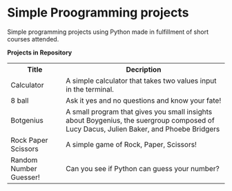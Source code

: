 # Simple Proogramming projects
Simple programming projects using Python made in fulfillment of short courses attended.

**Projects in Repository**
<table>
  <tr>
    <th>Title</th>
    <th>Decription</th>
  </tr>
  <tr>
    <td>Calculator</td>
    <td>A simple calculator that takes two values input in the terminal.</td>
  </tr>
  <tr>
    <td>8 ball</td>
    <td>Ask it yes and no questions and know your fate!</td>
  </tr>
  <tr>
    <td>Botgenius</td>
    <td>A small program that gives you small insights about Boygenius, the suergroup composed of Lucy Dacus, Julien Baker, and Phoebe Bridgers</td>
  </tr>
  <tr>
    <td>Rock Paper Scissors</td>
    <td>A simple game of Rock, Paper, Scissors!</td>
  </tr>
  <tr>
    <td>Random Number Guesser!</td>
    <td>Can you see if Python can guess your number?</td>
  </tr>
</table>
